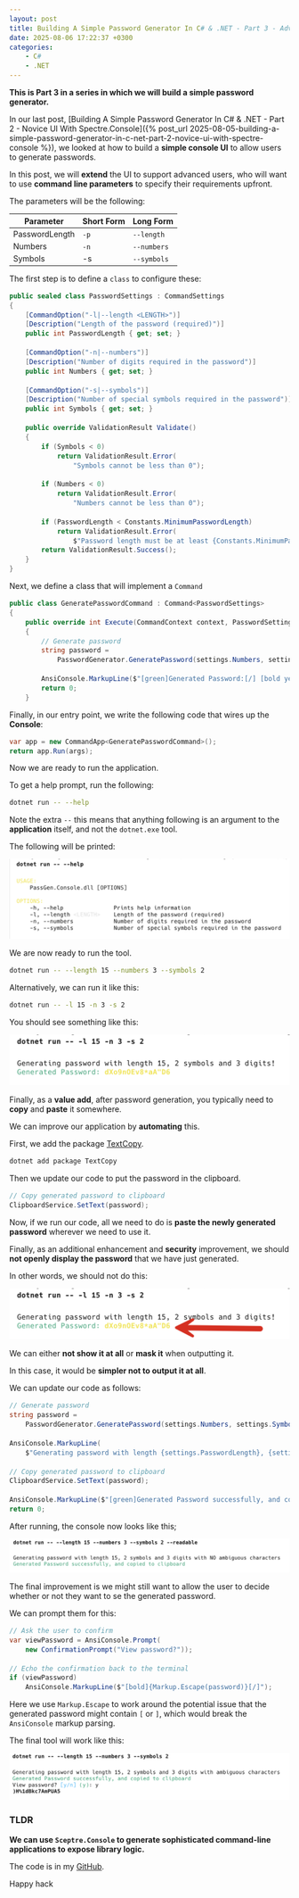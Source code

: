 ```yaml
---
layout: post
title: Building A Simple Password Generator In C# & .NET - Part 3 - Advanced UI With Spectre.Console
date: 2025-08-06 17:22:37 +0300
categories:
    - C#
    - .NET
---
```


**This is Part 3 in a series in which we will build a simple password generator.**

In our last post, [Building A Simple Password Generator In C# & .NET - Part 2 - Novice UI With Spectre.Console]({% post_url 2025-08-05-building-a-simple-password-generator-in-c-net-part-2-novice-ui-with-spectre-console %}), we looked at how to build a **simple console UI** to allow users to generate passwords.

In this post, we will **extend** the UI to support advanced users, who will want to use **command line parameters** to specify their requirements upfront.

The parameters will be the following:

| Parameter      | Short Form | Long Form   |
| -------------- | ---------- | ----------- |
| PasswordLength | `-p`       | `--length`  |
| Numbers        | `-n`       | `--numbers` |
| Symbols        | -s         | `--symbols` |

The first step is to define a `class` to configure these:

```c#
public sealed class PasswordSettings : CommandSettings
{
    [CommandOption("-l|--length <LENGTH>")]
    [Description("Length of the password (required)")]
    public int PasswordLength { get; set; }

    [CommandOption("-n|--numbers")]
    [Description("Number of digits required in the password")]
    public int Numbers { get; set; }

    [CommandOption("-s|--symbols")]
    [Description("Number of special symbols required in the password")]
    public int Symbols { get; set; }

    public override ValidationResult Validate()
    {
        if (Symbols < 0)
            return ValidationResult.Error(
                "Symbols cannot be less than 0");

        if (Numbers < 0)
            return ValidationResult.Error(
                "Numbers cannot be less than 0");

        if (PasswordLength < Constants.MinimumPasswordLength)
            return ValidationResult.Error(
                $"Password length must be at least {Constants.MinimumPasswordLength} characters.");
        return ValidationResult.Success();
    }
}
```

Next, we define a class that will implement a `Command`

```c#
public class GeneratePasswordCommand : Command<PasswordSettings>
{
    public override int Execute(CommandContext context, PasswordSettings settings)
    {
        // Generate password
        string password =
            PasswordGenerator.GeneratePassword(settings.Numbers, settings.Symbols, settings.PasswordLength);

        AnsiConsole.MarkupLine($"[green]Generated Password:[/] [bold yellow]{password}[/]");
        return 0;
    }
```

Finally, in our entry point, we write the following code that wires up the **Console**:

```c#
var app = new CommandApp<GeneratePasswordCommand>();
return app.Run(args);
```

Now we are ready to run the application.

To get a help prompt, run the following:

```bash
dotnet run -- --help
```

Note the extra `--` this means that anything following is an argument to the **application** itself, and not the `dotnet.exe` tool.

The following will be printed:

![GeneratedHelp](../images/2025/08/GeneratedHelp.png)

We are now ready to run the tool.

```bash
dotnet run -- --length 15 --numbers 3 --symbols 2
```

Alternatively, we can run it like this:

```bash
dotnet run -- -l 15 -n 3 -s 2
```

You should see something like this:

![GeneratedAdvanced](../images/2025/08/GeneratedAdvanced.png)

Finally, as a **value add**, after password generation, you typically need to **copy** and **paste** it somewhere.

We can improve our application by **automating** this.

First, we add the package [TextCopy](https://github.com/CopyText/TextCopy).

```bash
dotnet add package TextCopy
```

Then we update our code to put the password in the clipboard.

```c#
// Copy generated password to clipboard
ClipboardService.SetText(password);
```

Now, if we run our code, all we need to do is **paste the newly generated password** wherever we need to use it.

Finally, as an additional enhancement and **security** improvement, we should **not openly display the password** that we have just generated.

In other words, we should not do this:

![GeneratedAdvanced2](../images/2025/08/GeneratedAdvanced2.png)

We can either **not show it at all** or **mask it** when outputting it.

In this case, it would be **simpler not to output it at all**.

We can update our code as follows:

```c#
// Generate password
string password =
    PasswordGenerator.GeneratePassword(settings.Numbers, settings.Symbols, settings.PasswordLength);

AnsiConsole.MarkupLine(
    $"Generating password with length {settings.PasswordLength}, {settings.Symbols} symbols and {settings.Numbers} digits!");

// Copy generated password to clipboard
ClipboardService.SetText(password);

AnsiConsole.MarkupLine($"[green]Generated Password successfully, and copied to clipboard[/]");
return 0;
```

After running, the console now looks like this;

![GeneratedPasswordSecure](../images/2025/08/GeneratedPasswordSecure.png)

The final improvement is we might still want to allow the user to decide whether or not they want to se the generated password.

We can prompt them for this:

```c#
// Ask the user to confirm
var viewPassword = AnsiConsole.Prompt(
    new ConfirmationPrompt("View password?"));

// Echo the confirmation back to the terminal
if (viewPassword)
    AnsiConsole.MarkupLine($"[bold]{Markup.Escape(password)}[/]");
```

Here we use `Markup.Escape` to work around the potential issue that the generated password might contain `[` or `]`, which would break the `AnsiConsole` markup parsing.

The final tool will work like this:

![GeneratedPasswordWithPrompt](../images/2025/08/GeneratedPasswordWithPrompt.png)

### TLDR

**We can use `Sceptre.Console` to generate sophisticated command-line applications to expose library logic.**

The code is in my [GitHub](https://github.com/conradakunga/BlogCode/tree/master/PassGen).

Happy hack
